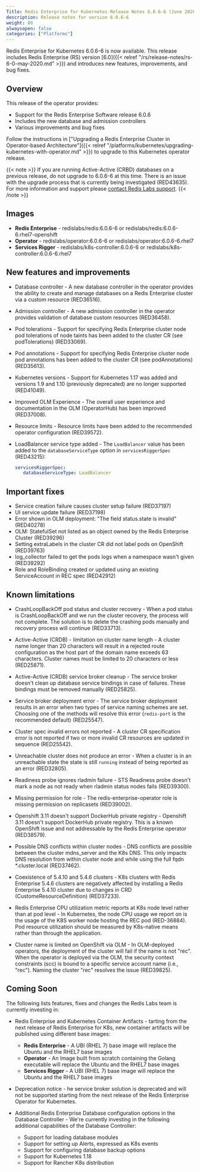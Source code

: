 ```yaml
---
Title: Redis Enterprise for Kubernetes Release Notes 6.0.6-6 (June 2020)
description: Release notes for version 6.0.6-6
weight: 80
alwaysopen: false
categories: ["Platforms"]
---
```

Redis Enterprise for Kubernetes 6.0.6-6 is now available. This release includes Redis Enterprise (RS) version [6.0]({{< relref "/rs/release-notes/rs-6-0-may-2020.md" >}}) and introduces new features, improvements, and bug fixes.

## Overview

This release of the operator provides:

- Support for the Redis Enterprise Software release 6.0.6
- Includes the new database and admission controllers
- Various improvements and bug fixes

Follow the instructions in ["Upgrading a Redis Enterprise Cluster in Operator-based Architecture"]({{< relref "/platforms/kubernetes/upgrading-kubernetes-with-operator.md" >}}) to upgrade to this Kubernetes operator release.

{{< note >}}
If you are running Active-Active (CRBD) databases on a previous release, do not upgrade to 6.0.6-6 at this time. There is an issue with the upgrade process that is currently being investigated (RED43635). For more information and support please [contact Redis Labs support](https://redislabs.com/company/support/).
{{< /note >}}

## Images

- **Redis Enterprise** - redislabs/redis:6.0.6-6 or redislabs/redis:6.0.6-6.rhel7-openshift
- **Operator** - redislabs/operator:6.0.6-6 or redislabs/operator:6.0.6-6.rhel7
- **Services Rigger** - redislabs/k8s-controller:6.0.6-6 or redislabs/k8s-controller:6.0.6-6.rhel7

## New features and improvements

- Database controller - A new database controller in the operator provides the ability to create
and manage databases on a Redis Enterprise cluster via a custom resource (RED36516).

- Admission controller - A new admission controller in the operator provides validation of
database custom resources (RED36458).

- Pod tolerations - Support for specifying Redis Enterprise cluster node pod tolerations of node taints
has been added to the cluster CR (see podTolerations) (RED33069).

- Pod annotations - Support for specifying Redis Enterprise cluster node pod annotations has been
added to the cluster CR (see podAnnotations) (RED35613).

- Kubernetes versions - Support for Kubernetes 1.17 was added and versions 1.9 and 1.10 (previously deprecated) are no longer supported (RED41049).

- Improved OLM Experience - The overall user experience and documentation in the OLM (OperatorHub) has been improved (RED37008).

- Resource limits - Resource limits have been added to the recommended operator configuration (RED39572).

- LoadBalancer service type added - The `LoadBalancer` value has been added to the `databaseServiceType` option in `servicesRiggerSpec` (RED43215):

    ```yaml
    servicesRiggerSpec:
       databaseServiceType: LoadBalancer
    ```

## Important fixes

- Service creation failure causes cluster setup failure (RED37197)
- UI service update failure (RED37198)
- Error shown in OLM deployment: "The field status.state is invalid" (RED40278)
- OLM: StatefulSet not listed as an object owned by the Redis Enterprise Cluster (RED39296)
- Setting extraLabels in the cluster CR did not label pods on OpenShift (RED39763)
- log_collector failed to get the pods logs when a namespace wasn't given (RED39292)
- Role and RoleBinding created or updated using an existing ServiceAccount in REC spec (RED42912)

## Known limitations

- CrashLoopBackOff pod status and cluster recovery - When a pod status is CrashLoopBackOff and we run the cluster recovery, the process
will not complete. The solution is to delete the crashing pods manually and
recovery process will continue (RED33713).

- Active-Active (CRDB) - limitation on cluster name length - A cluster name longer than 20 characters will result in a rejected route
configuration as the host part of the domain name exceeds 63 characters. Cluster
names must be limited to 20 characters or less (RED25871).

- Active-Active (CRDB) service broker cleanup - The service broker doesn't clean up database service bindings in case of failures.
These bindings must be removed manually (RED25825).

- Service broker deployment error - The service broker deployment results in an error when two types of service naming
schemes are set. Choosing one of the methods will resolve this error (`redis-port`
is the recommended default) (RED25547).

- Cluster spec invalid errors not reported - A cluster CR specification error is not reported if two or more invalid CR resources are
updated in sequence (RED25542).

- Unreachable cluster does not produce an error - When a cluster is in an unreachable state the state is still `running` instead of
being reported as an error (RED32805).

- Readiness probe ignores rladmin failure - STS Readiness probe doesn't mark a node as not ready when rladmin status nodes fails (RED39300).

- Missing permission for role - The redis-enterprise-operator role is missing permission on replicasets (RED39002).

- Openshift 3.11 doesn't support DockerHub private registry - Openshift 3.11 doesn't support DockerHub private registry. This is a known OpenShift
issue and not addressable by the Redis Enterprise operator (RED38579).

- Possible DNS conflicts within cluster nodes - DNS conflicts are possible between the cluster mdns_server and the K8s DNS.
This only impacts DNS resolution from within cluster node and while using the full fqdn *.cluster.local (RED37462).

- Coexistence of 5.4.10 and 5.4.6 clusters - K8s clusters with Redis Enterprise 5.4.6 clusters are negatively affected by installing a Redis Enterprise 5.4.10 cluster due to changes in CRD (CustomeResourceDefinition) (RED37233).

- Redis Enterprise CPU utilization metric reports at K8s node level rather than at pod level - In Kubernetes, the node CPU usage we report on is the usage of the K8S worker node hosting the REC pod (RED-36884). Pod resource utilization should be measured by K8s-native means rather than through the application.

- Cluster name is limited on OpenShift via OLM - In OLM-deployed operators, the deployment of the cluster will fail if the name
is not "rec". When the operator is deployed via the OLM, the security context constraints (scc)
is bound to a specific service account name (i.e., "rec"). Naming the cluster
"rec" resolves the issue (RED39825).

## Coming Soon

The following lists features, fixes and changes the Redis Labs team is currently investing in:

- Redis Enterprise and Kubernetes Container Artifacts - tarting from the next release of Redis Enterprise for K8s, new container artifacts will be published using different base images:

    - **Redis Enterprise** - A UBI (RHEL 7) base image will replace the Ubuntu and the RHEL7 base images
    - **Operator** - An Image built from scratch containing the Golang executable will replace the Ubuntu and the RHEL7 base images
    - **Services Rigger** - A UBI (RHEL 7) base image will replace the Ubuntu and the RHEL7 base images

- Deprecation notice - he service broker solution is deprecated and will not be supported starting from the next release of the Redis Enterprise Operator for Kubernetes.

- Additional Redis Enterprise Database configuration options in the Database Controller - We're currently investing in the following additional capabilities of the Database Controller:
    - Support for loading database modules
    - Support for setting up Alerts, expressed as K8s events
    - Support for configuring database backup options
    - Support for Kubernetes 1.18
    - Support for Rancher K8s distribution
